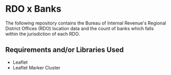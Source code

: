# RDO x Banks
The following repository contains the Bureau of Internal Revenue's Regional District Offices (RDO) location data and the count of banks which falls within the jurisdiction of each RDO.


## Requirements and/or Libraries Used
- Leaflet
- Leaflet Marker Cluster
